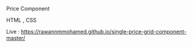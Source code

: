 Price Component 

HTML , CSS 

Live : https://rawannmmohamed.github.io/single-price-grid-component-master/
